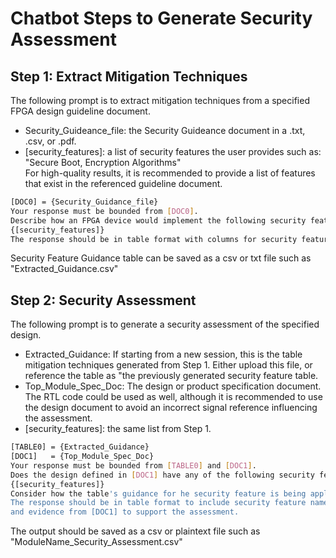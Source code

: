 # Chatbot Steps to Generate Security Assessment

## Step 1: Extract Mitigation Techniques
The following prompt is to extract mitigation techniques from a specified FPGA design guideline document. <br>
- Security_Guideance_file: the Security Guideance document in a .txt, .csv, or .pdf. <br>
- [security_features]: a list of security features the user provides such as: "Secure Boot, Encryption Algorithms" <br>
For high-quality results, it is recommended to provide a list of features that exist in the referenced guideline document.<br>

```bash
[DOC0] = {Security_Guidance_file} 
Your response must be bounded from [DOC0]. 
Describe how an FPGA device would implement the following security features:
{[security_features]}
The response should be in table format with columns for security feature and guidance.
```
Security Feature Guidance table can be saved as a csv or txt file such as "Extracted_Guidance.csv"


## Step 2: Security Assessment
The following prompt is to generate a security assessment of the specified design. <br>
- Extracted_Guidance: If starting from a new session, this is the table mitigation techniques generated from Step 1. Either upload this file, or reference the table as "the previously generated security feature table. <br>
- Top_Module_Spec_Doc: The design or product specification document. The RTL code could be used as well, although it is recommended to use the design document to avoid an incorrect signal reference influencing the assessment. <br>
- [security_features]: the same list from Step 1.
```bash
[TABLE0] = {Extracted_Guidance}
[DOC1]   = {Top_Module_Spec_Doc}
Your response must be bounded from [TABLE0] and [DOC1].
Does the design defined in [DOC1] have any of the following security features:
{[security_features]} 
Consider how the table's guidance for he security feature is being applied to the design. 
The response should be in table format to include security feature name, presence in the design,
and evidence from [DOC1] to support the assessment.
```
The output should be saved as a csv or plaintext file such as "ModuleName_Security_Assessment.csv"

